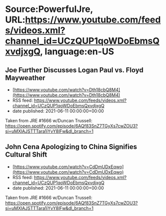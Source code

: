 # Source:PowerfulJre, URL:https://www.youtube.com/feeds/videos.xml?channel_id=UCzQUP1qoWDoEbmsQxvdjxgQ, language:en-US

## Joe Further Discusses Logan Paul vs. Floyd Mayweather
 - [https://www.youtube.com/watch?v=Dth18cbQ8M4](https://www.youtube.com/watch?v=Dth18cbQ8M4)
 - RSS feed: https://www.youtube.com/feeds/videos.xml?channel_id=UCzQUP1qoWDoEbmsQxvdjxgQ
 - date published: 2021-06-11 00:00:00+00:00

Taken from JRE #1666 w/Duncan Trussell:
https://open.spotify.com/episode/6AQf83SnZ7TGyXs7cwZOU3?si=uMXlAJSTTTara1iYvY8lFw&dl_branch=1

## John Cena Apologizing to China Signifies Cultural Shift
 - [https://www.youtube.com/watch?v=CdDmUDxEqwo](https://www.youtube.com/watch?v=CdDmUDxEqwo)
 - RSS feed: https://www.youtube.com/feeds/videos.xml?channel_id=UCzQUP1qoWDoEbmsQxvdjxgQ
 - date published: 2021-06-11 00:00:00+00:00

Taken from JRE #1666 w/Duncan Trussell:
https://open.spotify.com/episode/6AQf83SnZ7TGyXs7cwZOU3?si=uMXlAJSTTTara1iYvY8lFw&dl_branch=1

